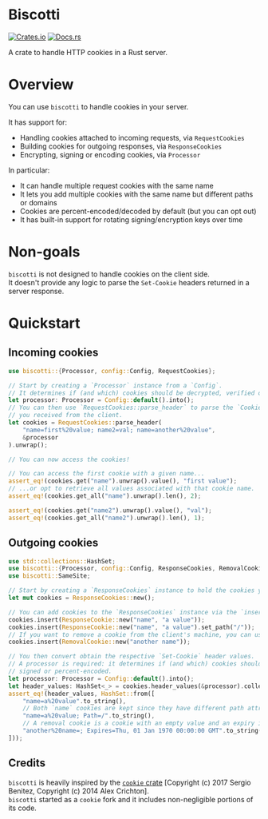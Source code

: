 # Biscotti

[![Crates.io](https://img.shields.io/crates/v/biscotti)](https://crates.io/crates/biscotti)
[![Docs.rs](https://docs.rs/biscotti/badge.svg)](https://docs.rs/biscotti)

<!-- cargo-rdme start -->

A crate to handle HTTP cookies in a Rust server.

# Overview

You can use `biscotti` to handle cookies in your server.  

It has support for:

- Handling cookies attached to incoming requests, via `RequestCookies`
- Building cookies for outgoing responses, via `ResponseCookies`
- Encrypting, signing or encoding cookies, via `Processor`

In particular:

- It can handle multiple request cookies with the same name
- It lets you add multiple cookies with the same name but different paths or domains
- Cookies are percent-encoded/decoded by default (but you can opt out)
- It has built-in support for rotating signing/encryption keys over time

# Non-goals

`biscotti` is not designed to handle cookies on the client side.  
It doesn't provide any logic to parse the `Set-Cookie` headers returned in a server response.

# Quickstart

## Incoming cookies

```rust
use biscotti::{Processor, config::Config, RequestCookies};

// Start by creating a `Processor` instance from a `Config`.
// It determines if (and which) cookies should be decrypted, verified or percent-decoded.
let processor: Processor = Config::default().into();
// You can then use `RequestCookies::parse_header` to parse the `Cookie` header
// you received from the client.
let cookies = RequestCookies::parse_header(
    "name=first%20value; name2=val; name=another%20value",
    &processor
).unwrap();

// You can now access the cookies!

// You can access the first cookie with a given name...
assert_eq!(cookies.get("name").unwrap().value(), "first value");
// ...or opt to retrieve all values associated with that cookie name.
assert_eq!(cookies.get_all("name").unwrap().len(), 2);

assert_eq!(cookies.get("name2").unwrap().value(), "val");
assert_eq!(cookies.get_all("name2").unwrap().len(), 1);
```

## Outgoing cookies

```rust
use std::collections::HashSet;
use biscotti::{Processor, config::Config, ResponseCookies, RemovalCookie, ResponseCookie};
use biscotti::SameSite;

// Start by creating a `ResponseCookies` instance to hold the cookies you want to send.
let mut cookies = ResponseCookies::new();

// You can add cookies to the `ResponseCookies` instance via the `insert` method.
cookies.insert(ResponseCookie::new("name", "a value"));
cookies.insert(ResponseCookie::new("name", "a value").set_path("/"));
// If you want to remove a cookie from the client's machine, you can use a `RemovalCookie`.
cookies.insert(RemovalCookie::new("another name"));

// You then convert obtain the respective `Set-Cookie` header values.
// A processor is required: it determines if (and which) cookies should be encrypted,
// signed or percent-encoded.
let processor: Processor = Config::default().into();
let header_values: HashSet<_> = cookies.header_values(&processor).collect();
assert_eq!(header_values, HashSet::from([
    "name=a%20value".to_string(),
    // Both `name` cookies are kept since they have different path attributes.
    "name=a%20value; Path=/".to_string(),
    // A removal cookie is a cookie with an empty value and an expiry in the past.
    "another%20name=; Expires=Thu, 01 Jan 1970 00:00:00 GMT".to_string(),
]));
```

## Credits

`biscotti` is heavily inspired by the [`cookie` crate](https://crates.io/crates/cookie) [Copyright (c) 2017 Sergio Benitez,
Copyright (c) 2014 Alex Crichton].  
`biscotti` started as a `cookie` fork and it includes non-negligible portions of its
code.

[`Config`]: https://docs.rs/biscotti/latest/biscotti/config/struct.Config.html

<!-- cargo-rdme end -->

[`Processor`]: https://docs.rs/biscotti/latest/biscotti/struct.Processor.html
[`RequestCookies`]: https://docs.rs/biscotti/latest/biscotti/struct.RequestCookies.html
[`ResponseCookies`]: https://docs.rs/biscotti/latest/biscotti/struct.ResponseCookies.html
